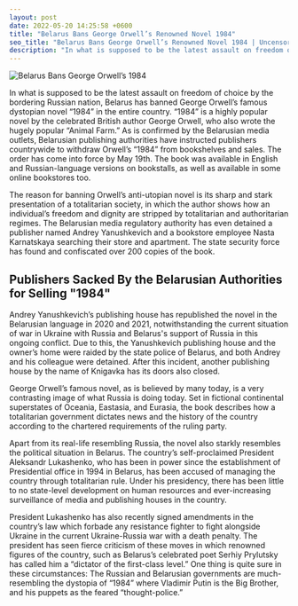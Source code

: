 ```yaml
---
layout: post
date: 2022-05-20 14:25:58 +0600
title: "Belarus Bans George Orwell’s Renowned Novel 1984"
seo_title: "Belarus Bans George Orwell’s Renowned Novel 1984 | Uncensored Tech"
description: "In what is supposed to be the latest assault on freedom of choice by the bordering Russian nation, Belarus has banned George Orwell’s famous dystopian novel “1984” in the entire country."
---
```

![Belarus Bans George Orwell’s 1984](/images/Belarus-Bans-George-Orwell-1984-Novel.png)

In what is supposed to be the latest assault on freedom of choice by the bordering Russian nation, Belarus has banned George Orwell’s famous dystopian novel “1984” in the entire country. “1984” is a highly popular novel by the celebrated British author George Orwell, who also wrote the hugely popular “Animal Farm.”
As is confirmed by the Belarusian media outlets, Belarusian publishing authorities have instructed publishers countrywide to withdraw Orwell’s “1984” from bookshelves and sales. The order has come into force by May 19th. The book was available in English and Russian-language versions on bookstalls, as well as available in some online bookstores too.

The reason for banning Orwell’s anti-utopian novel is its sharp and stark presentation of a totalitarian society, in which the author shows how an individual’s freedom and dignity are stripped by totalitarian and authoritarian regimes. The Belarusian media regulatory authority has even detained a publisher named Andrey Yanushkevich and a bookstore employee Nasta Karnatskaya searching their store and apartment. The state security force has found and confiscated over 200 copies of the book.

## Publishers Sacked By the Belarusian Authorities for Selling "1984"

Andrey Yanushkevich’s publishing house has republished the novel in the Belarusian language in 2020 and 2021, notwithstanding the current situation of war in Ukraine with Russia and Belarus's support of Russia in this ongoing conflict. Due to this, the Yanushkevich publishing house and the owner’s home were raided by the state police of Belarus, and both Andrey and his colleague were detained.
After this incident, another publishing house by the name of Knigavka has its doors also closed.

George Orwell’s famous novel, as is believed by many today, is a very contrasting image of what Russia is doing today. Set in fictional continental superstates of Oceania, Eastasia, and Eurasia, the book describes how a totalitarian government dictates news and the history of the country according to the chartered requirements of the ruling party.

Apart from its real-life resembling Russia, the novel also starkly resembles the political situation in Belarus. The country’s self-proclaimed President Aleksandr Lukashenko, who has been in power since the establishment of Presidential office in 1994 in Belarus, has been accused of managing the country through totalitarian rule. Under his presidency, there has been little to no state-level development on human resources and ever-increasing surveillance of media and publishing houses in the country.

President Lukashenko has also recently signed amendments in the country’s law which forbade any resistance fighter to fight alongside Ukraine in the current Ukraine-Russia war with a death penalty. The president has seen fierce criticism of these moves in which renowned figures of the country, such as Belarus’s celebrated poet Serhiy Prylutsky has called him a “dictator of the first-class level.”
One thing is quite sure in these circumstances: The Russian and Belarusian governments are much-resembling the dystopia of “1984” where Vladimir Putin is the Big Brother, and his puppets as the feared “thought-police.”
